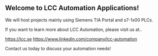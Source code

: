 ## Welcome to LCC Automation Applications!
We will host projects mainly using Siemens TIA Portal and s7-1x00 PLCs.

If you want to learn more about LCC Automation, please visit us at..

https://lcc.se
https://www.linkedin.com/company/lcc-automation

Contact us today to discuss your automation needs!
